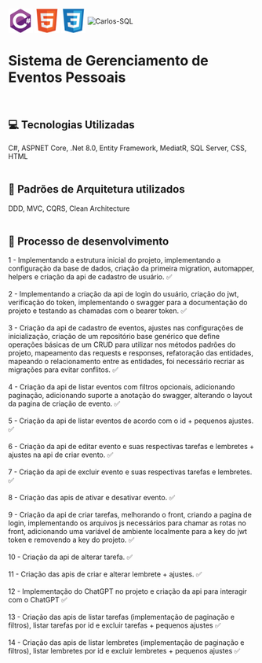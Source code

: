 <div style="display: inline_block"><br>
  <img align="center" alt="Carlos-Csharp" height="50" width="50" src="https://raw.githubusercontent.com/devicons/devicon/master/icons/csharp/csharp-original.svg">
  <img align="center" alt="Carlos-HTML" height="50" width="50" src="https://raw.githubusercontent.com/devicons/devicon/master/icons/html5/html5-original.svg">
  <img align="center" alt="Carlos-CSS" height="50" width="50" src="https://raw.githubusercontent.com/devicons/devicon/master/icons/css3/css3-original.svg">
  <img align="center" alt="Carlos-SQL" height="50" width="50" src="https://cdn.jsdelivr.net/gh/devicons/devicon@latest/icons/sqldeveloper/sqldeveloper-original.svg" />
</div>

# Sistema de Gerenciamento de Eventos Pessoais
<br>

  ## 💻 Tecnologias Utilizadas
  <div style="display: inline_block">
    C#, ASPNET Core, .Net 8.0, Entity Framework, MediatR, SQL Server, CSS, HTML    
</div><br>

## 🔧 Padrões de Arquitetura utilizados
  <div style="display: inline_block">
    DDD, MVC, CQRS, Clean Architecture  
</div><br>

 ## 📝 Processo de desenvolvimento 
  <div style="display: inline_block">
    1 - Implementando a estrutura inicial do projeto, implementando a configuração da base de dados, criação da primeira migration, automapper, helpers e criação da api de cadastro de usuário. ✅ <br><br>
    2 - Implementando a criação da api de login do usuário, criação do jwt, verificação do token, implementando o swagger para a documentação do projeto e testando as chamadas com o bearer token. ✅ <br><br>
    3 - Criação da api de cadastro de eventos, ajustes nas configurações de inicialização, criação de um repositório base genérico que define operações básicas de um CRUD para utilizar nos métodos padrões do projeto, mapeamento das requests e responses, refatoração das entidades, mapeando o relacionamento entre as entidades, foi necessário recriar as migrações para evitar conflitos. ✅ <br><br>
    4 - Criação da api de listar eventos com filtros opcionais, adicionando paginação, adicionando suporte a anotação do swagger, alterando o layout da pagina de criação de evento. ✅ <br><br>
    5 - Criação da api de listar eventos de acordo com o id + pequenos ajustes. ✅ <br><br>
    6 - Criação da api de editar evento e suas respectivas tarefas e lembretes + ajustes na api de criar evento. ✅ <br><br>
    7 - Criação da api de excluir evento e suas respectivas tarefas e lembretes. ✅ <br><br>
    8 - Criação das apis de ativar e desativar evento. ✅ <br><br>
    9 - Criação da api de criar tarefas, melhorando o front, criando a pagina de login, implementando os arquivos js necessários para chamar as rotas no front, adicionando uma variável de ambiente localmente para a key do jwt token e removendo a key do projeto. ✅ <br><br>
    10 - Criação da api de alterar tarefa. ✅ <br><br>
    11 - Criação das apis de criar e alterar lembrete + ajustes. ✅ <br><br>
    12 - Implementação do ChatGPT no projeto e criação da api para interagir com o ChatGPT ✅ <br><br>
    13 - Criação das apis de listar tarefas (implementação de paginação e filtros), listar tarefas por id e excluir tarefas + pequenos ajustes ✅ <br><br>
    14 - Criação das apis de listar lembretes (implementação de paginação e filtros), listar lembretes por id e excluir lembretes + pequenos ajustes ✅ <br><br>
</div><br>
